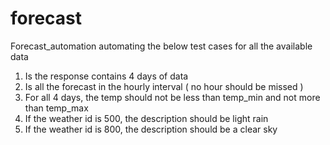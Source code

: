 # forecast
Forecast_automation 
automating the below test cases for all the available data 
1. Is the response contains 4 days of data
2. Is all the forecast in the hourly interval ( no hour should be missed )
3. For all 4 days, the temp should not be less than temp_min and not more than temp_max
4. If the weather id is 500, the description should be light rain
5. If the weather id is 800, the description should be a clear sky
